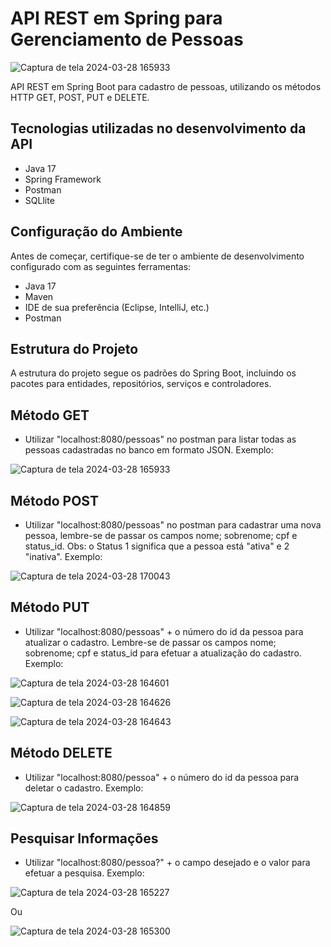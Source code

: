 # API REST em Spring para Gerenciamento de Pessoas

![Captura de tela 2024-03-28 165933](https://github.com/EriveltonMatos/teste-tecnico/assets/103468962/ed0bb619-853b-4b79-8fc0-d06ed60a826c)

API REST em Spring Boot para cadastro de pessoas, utilizando os métodos HTTP GET, POST, PUT e DELETE.

## Tecnologias utilizadas no desenvolvimento da API
- Java 17
- Spring Framework
- Postman
- SQLlite

## Configuração do Ambiente

Antes de começar, certifique-se de ter o ambiente de desenvolvimento configurado com as seguintes ferramentas:
- Java 17
- Maven
- IDE de sua preferência (Eclipse, IntelliJ, etc.)
- Postman

## Estrutura do Projeto

A estrutura do projeto segue os padrões do Spring Boot, incluindo os pacotes para entidades, repositórios, serviços e controladores.

## Método GET
- Utilizar "localhost:8080/pessoas" no postman para listar todas as pessoas cadastradas no banco em formato JSON. Exemplo:

![Captura de tela 2024-03-28 165933](https://github.com/EriveltonMatos/teste-tecnico/assets/103468962/55679855-70fb-4598-9b04-82dd3ebec7de)

## Método POST
- Utilizar "localhost:8080/pessoas" no postman para cadastrar uma nova pessoa, lembre-se de passar os campos nome; sobrenome; cpf e status_id. Obs: o Status 1 significa que a pessoa está "ativa" e 2 "inativa". Exemplo:

![Captura de tela 2024-03-28 170043](https://github.com/EriveltonMatos/teste-tecnico/assets/103468962/8512d9c6-c765-4f56-8c92-c9a418614429)

## Método PUT
- Utilizar "localhost:8080/pessoas" + o número do id da pessoa para atualizar o cadastro. Lembre-se de passar os campos nome; sobrenome; cpf e status_id para efetuar a atualização do cadastro. Exemplo:

![Captura de tela 2024-03-28 164601](https://github.com/EriveltonMatos/teste-tecnico/assets/103468962/d7855a5d-746c-4a7a-a9c9-74b519a176f7)

![Captura de tela 2024-03-28 164626](https://github.com/EriveltonMatos/teste-tecnico/assets/103468962/6205350e-5073-4720-8b7d-70077e5a1c62)

![Captura de tela 2024-03-28 164643](https://github.com/EriveltonMatos/teste-tecnico/assets/103468962/079ded11-76e2-4ac5-8de3-1a3ed96bc967)

## Método DELETE
- Utilizar "localhost:8080/pessoa" + o número do id da pessoa para deletar o cadastro. Exemplo:

![Captura de tela 2024-03-28 164859](https://github.com/EriveltonMatos/teste-tecnico/assets/103468962/e030091a-73a4-48b3-bdc7-7122d545c25c)

## Pesquisar Informações
- Utilizar "localhost:8080/pessoa?" + o campo desejado e o valor para efetuar a pesquisa. Exemplo:

![Captura de tela 2024-03-28 165227](https://github.com/EriveltonMatos/teste-tecnico/assets/103468962/d4c336f7-af43-4ab4-9902-67114d357256)

Ou

![Captura de tela 2024-03-28 165300](https://github.com/EriveltonMatos/teste-tecnico/assets/103468962/321a1af8-7984-4b12-b713-6dc9a66965f0)







